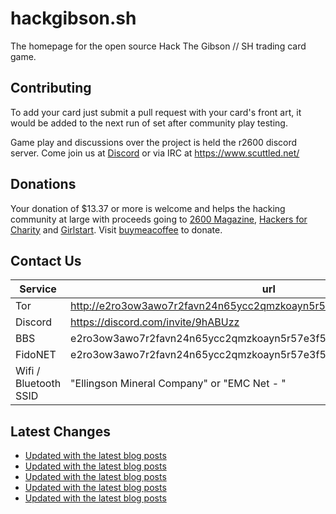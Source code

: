 # hackgibson.sh
The homepage for the open source Hack The Gibson // SH trading card game.


## Contributing

To add your card just submit a pull request with your card's front art, it would be added to the next run of set after community play testing.

Game play and discussions over the project is held the r2600 discord server. Come join us at [Discord](https://discord.com/invite/9hABUzz) or via IRC at https://www.scuttled.net/


## Donations

Your donation of $13.37 or more is welcome and helps the hacking community at large with proceeds going to [2600 Magazine](https://2600.com/), [Hackers for Charity](https://hackersforcharity.org) and [Girlstart](https://girlstart.org).  Visit [buymeacoffee](https://www.buymeacoffee.com/hackgibson.sh) to donate.


## Contact Us

Service | url
-|-
Tor | http://e2ro3ow3awo7r2favn24n65ycc2qmzkoayn5r57e3f56nvjwdcgg32ad.onion
Discord | https://discord.com/invite/9hABUzz
BBS | e2ro3ow3awo7r2favn24n65ycc2qmzkoayn5r57e3f56nvjwdcgg32ad.onion:23
FidoNET | e2ro3ow3awo7r2favn24n65ycc2qmzkoayn5r57e3f56nvjwdcgg32ad.onion:24554
Wifi / Bluetooth SSID | "Ellingson Mineral Company" or "EMC Net - <fidonet address>"

## Latest Changes
<!-- BLOG-POST-LIST:START -->
- [Updated with the latest blog posts](https://github.com/DFW2600/hackgibson.sh/commit/5f509aadfcbf1e55edb0c580a59bf577b5e3fef5)
- [Updated with the latest blog posts](https://github.com/DFW2600/hackgibson.sh/commit/115b6800b246894ebf2d3411718cd6778c47af51)
- [Updated with the latest blog posts](https://github.com/DFW2600/hackgibson.sh/commit/05b34048d4c69c7b271580edab47c48d796a2a95)
- [Updated with the latest blog posts](https://github.com/DFW2600/hackgibson.sh/commit/86aae8bf087d208780ba28c7cc7f6d44cd620105)
- [Updated with the latest blog posts](https://github.com/DFW2600/hackgibson.sh/commit/576ba390ffe18c754f999e550a718b5ac6e59a9e)
<!-- BLOG-POST-LIST:END -->
